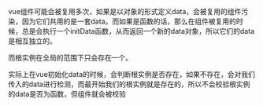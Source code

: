vue组件可能会被复用多次，如果是以对象的形式定义data，会被复用的组件污染，因为它们共用的是一套data。而如果是函数的话，那么在组件被复用的时候，总是会执行一个initData函数，从而返回一个新的data对象，所以它们的data是相互独立的。

而根实例在全局的范围下只会存在一个。

实际上在vue初始化data的时候，会判断根实例是否存在，如果不存在，会对我们传入的data进行检测，而最开始我们的根实例就是存在的，所以不会校验根实例的data是否为函数，但组件就会被校验